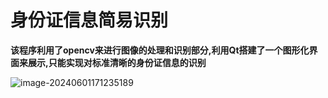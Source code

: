 # 身份证信息简易识别

​	**该程序利用了opencv来进行图像的处理和识别部分,利用Qt搭建了一个图形化界面来展示,只能实现对标准清晰的身份证信息的识别**



![image-20240601171235189](https://cdn.jsdelivr.net/gh/MengChangWang/Blog_Image@main/img/image-20240601171235189.png)